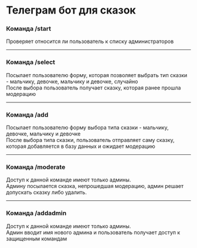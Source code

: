 <h1>Телеграм бот для сказок</h1>

<h3>Команда /start</h3>
<p>Проверяет относится ли пользователь к списку администраторов</p>
<hr />

<h3>Команда /select</h3>
<p>Посылает пользователю форму, которая позволяет выбрать тип сказки - мальчику, девочке, мальчику и девочке, случайно <br /> После выбора пользователь получает сказку, которая ранее прошла модерацию</p>
<hr/>

<h3>Команда /add</h3>
<p>Посылает пользователю форму выбора типа сказки - мальчику, девочке, мальчику и девочке <br /> После выбора типа сказки, пользователь отправляет саму сказку, которая добавляется в базу данных и ожидает модерацию</p>
<hr />

<h3>Команда /moderate</h3>
<p>Доступ к данной команде имеют только админы. <br /> Админу посылается сказка, непрошедшая модерацию, админ решает допускать сказку либо удалить.</p>
<hr />

<h3>Команда /addadmin</h3>
<p>Доступ к данной команде имеют только админы. <br /> Админ вводит имя нового админа и пользователь получает доступ к защищенным командам</p>

